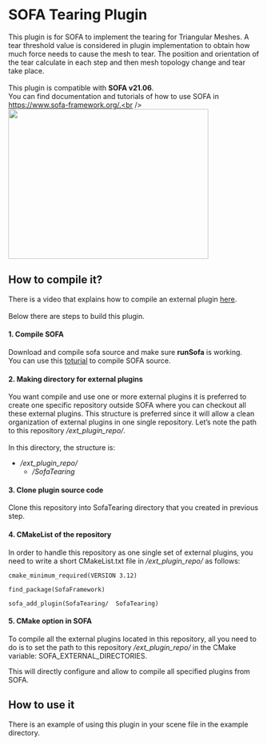# SOFA Tearing Plugin
This plugin is for SOFA to implement the tearing for Triangular Meshes. A tear threshold value is considered in plugin implementation to obtain how much force needs to cause the mesh to tear. The position and orientation of the tear calculate in each step and then mesh topology change and tear take place.<br /><br />
This plugin is compatible with **SOFA v21.06**.<br />
You can find documentation and tutorials of how to use SOFA in https://www.sofa-framework.org/.<br /><br />
<img src="https://github.com/alireza-montazeri/SofaTearing/blob/master/example/test.gif" width="400" height="300" />

## How to compile it?
There is a video that explains how to compile an external plugin [here](https://youtu.be/46E215871e8).<br /><br />
Below there are steps to build this plugin.
#### 1. Compile SOFA
Download and compile sofa source and make sure **runSofa** is working.<br />
You can use this [toturial](https://www.sofa-framework.org/community/doc/getting-started/build/windows/) to compile SOFA source.
#### 2. Making directory for external plugins
You want compile and use one or more external plugins it is preferred to create one specific repository outside SOFA where you can checkout all these external plugins. This structure is preferred since it will allow a clean organization of external plugins in one single repository. Let’s note the path to this repository */ext_plugin_repo/*.<br /><br />
In this directory, the structure is:
- */ext_plugin_repo/*
  - */SofaTearing*
#### 3. Clone plugin source code
Clone this repository into SofaTearing directory that you created in previous step.
#### 4. CMakeList of the repository
In order to handle this repository as one single set of external plugins, you need to write a short CMakeList.txt file in */ext_plugin_repo/* as follows:<br />
```
cmake_minimum_required(VERSION 3.12)

find_package(SofaFramework)

sofa_add_plugin(SofaTearing/  SofaTearing)
```
#### 5. CMake option in SOFA
To compile all the external plugins located in this repository, all you need to do is to set the path to this repository */ext_plugin_repo/* in the CMake variable: SOFA_EXTERNAL_DIRECTORIES.

This will directly configure and allow to compile all specified plugins from SOFA.

## How to use it
There is an example of using this plugin in your scene file in the example directory.